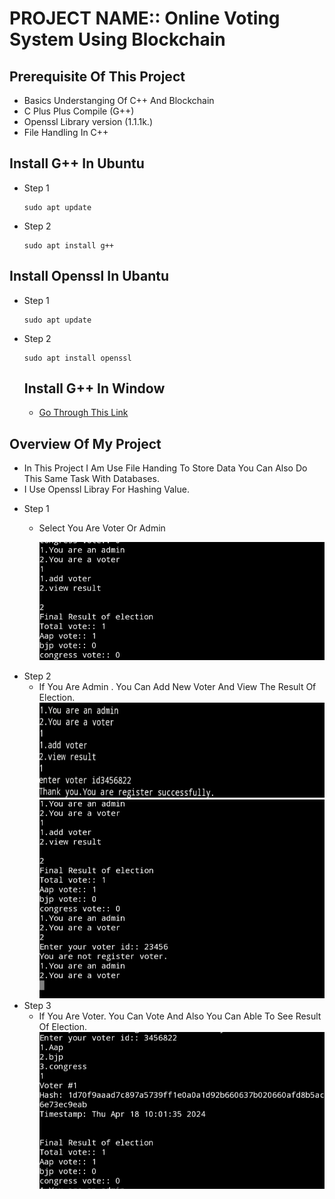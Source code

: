 #  PROJECT NAME:: Online Voting System Using Blockchain
## Prerequisite Of This Project
  + Basics Understanging Of C++ And Blockchain
  + C Plus Plus Compile (G++)
  + Openssl Library version (1.1.1k.)
  + File Handling In C++
    
## Install G++ In Ubuntu
  - Step 1
    ```
    sudo apt update
    ```
    
   - Step 2 
   
      ```
      sudo apt install g++
      ```
## Install Openssl In Ubantu
- Step 1
  ```
  sudo apt update
  ```
- Step 2
  ```
  sudo apt install openssl
  ```

  ## Install G++ In Window
   - [Go Through This Link](https://sourceforge.net/projects/gcc-win64/)
 
 
## Overview Of My Project
  + In This Project I Am Use File Handing To Store Data You Can Also Do This Same Task With Databases.
  + I Use Openssl Libray For Hashing Value.

    
- Step 1
  - Select You Are Voter Or Admin
    
    ![Image](IMG_20240418_100659.jpg)
- Step 2
  - If You Are Admin . You Can Add New Voter And View The Result Of Election.
     ![Image](IMG_20240418_100443.jpg)
     ![Image](IMG_20240418_100720.jpg)
- Step 3
  - If You Are Voter. You Can Vote And Also You Can Able To See Result Of Election.
    ![Image](IMG_20240418_100623.jpg)
 


